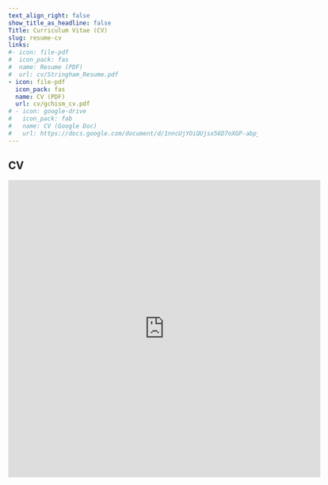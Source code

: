 ```yaml
---
text_align_right: false
show_title_as_headline: false
Title: Curriculum Vitae (CV)
slug: resume-cv
links:
#- icon: file-pdf
#  icon_pack: fas
#  name: Resume (PDF)
#  url: cv/Stringham_Resume.pdf
- icon: file-pdf
  icon_pack: fas
  name: CV (PDF)
  url: cv/gchism_cv.pdf
# - icon: google-drive
#   icon_pack: fab
#   name: CV (Google Doc)
#   url: https://docs.google.com/document/d/1nncUjYOiQUjsx56D7oXGP-abpjgAxbgH7oIZ__AuKjU/edit?usp=sharing
---
```


## CV
<script>
    function resizeIframe(obj) {
      obj.style.height =  1.05*obj.contentWindow.document.body.scrollHeight + 'px';
    }
  </script>

<iframe width='125%' height='600' 
    onload="resizeIframe(this)"
    frameborder="0"
    src="https://drive.google.com/file/d/1__is43FOYZ9f8g8n-a_YxG1YXNY4wzXn/view?usp=sharing">
</iframe>